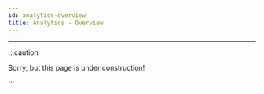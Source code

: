 ```yaml
---
id: analytics-overview
title: Analytics - Overview
---
```


----------------

:::caution

Sorry, but this page is under construction!

:::
